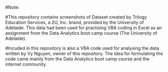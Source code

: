 #Note:

#This repository contains screenshots of Dataset created by Trilogy Education Services, a 2U, Inc. brand, provided by the University of Adelaide. This data had been used for practising VBA coding in Excel as an assignment from the Data Analytics boot camp course (The University of Adelaide).
 
#Incuded in this repository is also a VBA code used for analysing the data written by Vy Nguyen, owner of this repository. The idea for formulating the code came mainly from the Data Analytics boot camp course and the internet community.
